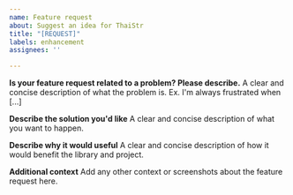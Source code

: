```yaml
---
name: Feature request
about: Suggest an idea for ThaiStr
title: "[REQUEST]"
labels: enhancement
assignees: ''

---
```


**Is your feature request related to a problem? Please describe.**
A clear and concise description of what the problem is. Ex. I'm always frustrated when [...]

**Describe the solution you'd like**
A clear and concise description of what you want to happen.

**Describe why it would useful**
A clear and concise description of how it would benefit the library and project.

**Additional context**
Add any other context or screenshots about the feature request here.
